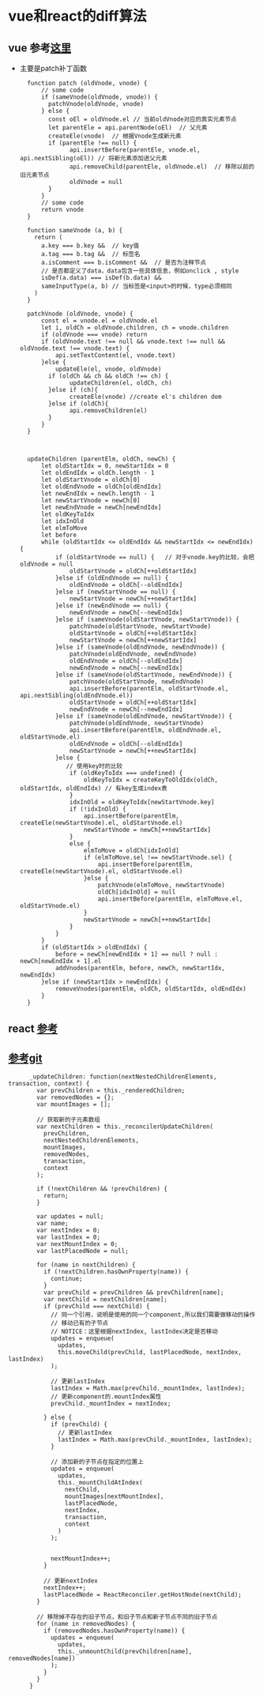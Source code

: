 # vue和react的diff算法 #

## vue 参考[这里](https://juejin.im/post/5affd01551882542c83301da) ##

- 主要是patch补丁函数

        function patch (oldVnode, vnode) {
            // some code
            if (sameVnode(oldVnode, vnode)) {
              patchVnode(oldVnode, vnode)
            } else {
              const oEl = oldVnode.el // 当前oldVnode对应的真实元素节点
              let parentEle = api.parentNode(oEl)  // 父元素
              createEle(vnode)  // 根据Vnode生成新元素
              if (parentEle !== null) {
                    api.insertBefore(parentEle, vnode.el, api.nextSibling(oEl)) // 将新元素添加进父元素
                    api.removeChild(parentEle, oldVnode.el)  // 移除以前的旧元素节点
                    oldVnode = null
              }
            }
            // some code 
            return vnode
        }
        
        function sameVnode (a, b) {
          return (
            a.key === b.key &&  // key值
            a.tag === b.tag &&  // 标签名
            a.isComment === b.isComment &&  // 是否为注释节点
            // 是否都定义了data，data包含一些具体信息，例如onclick , style
            isDef(a.data) === isDef(b.data) &&  
            sameInputType(a, b) // 当标签是<input>的时候，type必须相同
          )
        }
        
        patchVnode (oldVnode, vnode) {
            const el = vnode.el = oldVnode.el
            let i, oldCh = oldVnode.children, ch = vnode.children
            if (oldVnode === vnode) return
            if (oldVnode.text !== null && vnode.text !== null && oldVnode.text !== vnode.text) {
                api.setTextContent(el, vnode.text)
            }else {
                updateEle(el, vnode, oldVnode)
              if (oldCh && ch && oldCh !== ch) {
                    updateChildren(el, oldCh, ch)
              }else if (ch){
                    createEle(vnode) //create el's children dom
              }else if (oldCh){
                    api.removeChildren(el)
              }
            }
        }



        updateChildren (parentElm, oldCh, newCh) {
            let oldStartIdx = 0, newStartIdx = 0
            let oldEndIdx = oldCh.length - 1
            let oldStartVnode = oldCh[0]
            let oldEndVnode = oldCh[oldEndIdx]
            let newEndIdx = newCh.length - 1
            let newStartVnode = newCh[0]
            let newEndVnode = newCh[newEndIdx]
            let oldKeyToIdx
            let idxInOld
            let elmToMove
            let before
            while (oldStartIdx <= oldEndIdx && newStartIdx <= newEndIdx) {
                if (oldStartVnode == null) {   // 对于vnode.key的比较，会把oldVnode = null
                    oldStartVnode = oldCh[++oldStartIdx] 
                }else if (oldEndVnode == null) {
                    oldEndVnode = oldCh[--oldEndIdx]
                }else if (newStartVnode == null) {
                    newStartVnode = newCh[++newStartIdx]
                }else if (newEndVnode == null) {
                    newEndVnode = newCh[--newEndIdx]
                }else if (sameVnode(oldStartVnode, newStartVnode)) {
                    patchVnode(oldStartVnode, newStartVnode)
                    oldStartVnode = oldCh[++oldStartIdx]
                    newStartVnode = newCh[++newStartIdx]
                }else if (sameVnode(oldEndVnode, newEndVnode)) {
                    patchVnode(oldEndVnode, newEndVnode)
                    oldEndVnode = oldCh[--oldEndIdx]
                    newEndVnode = newCh[--newEndIdx]
                }else if (sameVnode(oldStartVnode, newEndVnode)) {
                    patchVnode(oldStartVnode, newEndVnode)
                    api.insertBefore(parentElm, oldStartVnode.el, api.nextSibling(oldEndVnode.el))
                    oldStartVnode = oldCh[++oldStartIdx]
                    newEndVnode = newCh[--newEndIdx]
                }else if (sameVnode(oldEndVnode, newStartVnode)) {
                    patchVnode(oldEndVnode, newStartVnode)
                    api.insertBefore(parentElm, oldEndVnode.el, oldStartVnode.el)
                    oldEndVnode = oldCh[--oldEndIdx]
                    newStartVnode = newCh[++newStartIdx]
                }else {
                   // 使用key时的比较
                    if (oldKeyToIdx === undefined) {
                        oldKeyToIdx = createKeyToOldIdx(oldCh, oldStartIdx, oldEndIdx) // 有key生成index表
                    }
                    idxInOld = oldKeyToIdx[newStartVnode.key]
                    if (!idxInOld) {
                        api.insertBefore(parentElm, createEle(newStartVnode).el, oldStartVnode.el)
                        newStartVnode = newCh[++newStartIdx]
                    }
                    else {
                        elmToMove = oldCh[idxInOld]
                        if (elmToMove.sel !== newStartVnode.sel) {
                            api.insertBefore(parentElm, createEle(newStartVnode).el, oldStartVnode.el)
                        }else {
                            patchVnode(elmToMove, newStartVnode)
                            oldCh[idxInOld] = null
                            api.insertBefore(parentElm, elmToMove.el, oldStartVnode.el)
                        }
                        newStartVnode = newCh[++newStartIdx]
                    }
                }
            }
            if (oldStartIdx > oldEndIdx) {
                before = newCh[newEndIdx + 1] == null ? null : newCh[newEndIdx + 1].el
                addVnodes(parentElm, before, newCh, newStartIdx, newEndIdx)
            }else if (newStartIdx > newEndIdx) {
                removeVnodes(parentElm, oldCh, oldStartIdx, oldEndIdx)
            }
        }




## react [参考](https://segmentfault.com/a/1190000000606216) ##
## [参考git](https://github.com/lanjingling0510/blog/issues/1#title4) ##

          _updateChildren: function(nextNestedChildrenElements, transaction, context) {
            var prevChildren = this._renderedChildren;
            var removedNodes = {};
            var mountImages = [];

            // 获取新的子元素数组
            var nextChildren = this._reconcilerUpdateChildren(
              prevChildren,
              nextNestedChildrenElements,
              mountImages,
              removedNodes,
              transaction,
              context
            );

            if (!nextChildren && !prevChildren) {
              return;
            }

            var updates = null;
            var name;
            var nextIndex = 0;
            var lastIndex = 0;
            var nextMountIndex = 0;
            var lastPlacedNode = null;

            for (name in nextChildren) {
              if (!nextChildren.hasOwnProperty(name)) {
                continue;
              }
              var prevChild = prevChildren && prevChildren[name];
              var nextChild = nextChildren[name];
              if (prevChild === nextChild) {
                // 同一个引用，说明是使用的同一个component,所以我们需要做移动的操作
                // 移动已有的子节点
                // NOTICE：这里根据nextIndex, lastIndex决定是否移动
                updates = enqueue(
                  updates,
                  this.moveChild(prevChild, lastPlacedNode, nextIndex, lastIndex)
                );

                // 更新lastIndex
                lastIndex = Math.max(prevChild._mountIndex, lastIndex);
                // 更新component的.mountIndex属性
                prevChild._mountIndex = nextIndex;

              } else {
                if (prevChild) {
                  // 更新lastIndex
                  lastIndex = Math.max(prevChild._mountIndex, lastIndex);
                }

                // 添加新的子节点在指定的位置上
                updates = enqueue(
                  updates,
                  this._mountChildAtIndex(
                    nextChild,
                    mountImages[nextMountIndex],
                    lastPlacedNode,
                    nextIndex,
                    transaction,
                    context
                  )
                );


                nextMountIndex++;
              }

              // 更新nextIndex
              nextIndex++;
              lastPlacedNode = ReactReconciler.getHostNode(nextChild);
            }

            // 移除掉不存在的旧子节点，和旧子节点和新子节点不同的旧子节点
            for (name in removedNodes) {
              if (removedNodes.hasOwnProperty(name)) {
                updates = enqueue(
                  updates,
                  this._unmountChild(prevChildren[name], removedNodes[name])
                );
              }
            }
          }
